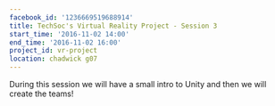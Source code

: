 ```yaml
---
facebook_id: '1236669519688914'
title: TechSoc's Virtual Reality Project - Session 3
start_time: '2016-11-02 14:00'
end_time: '2016-11-02 16:00'
project_id: vr-project
location: chadwick g07
---
```


During this session we will have a small intro to Unity and then we will create the teams!